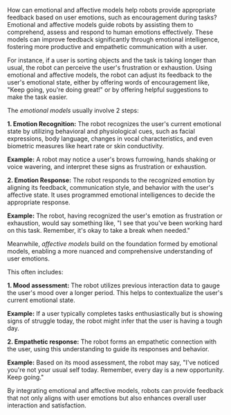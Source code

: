 How can emotional and affective models help robots provide appropriate feedback based on user emotions, such as encouragement during tasks?Emotional and affective models guide robots by assisting them to comprehend, assess and respond to human emotions effectively. These models can improve feedback significantly through emotional intelligence, fostering more productive and empathetic communication with a user.

For instance, if a user is sorting objects and the task is taking longer than usual, the robot can perceive the user's frustration or exhaustion. Using emotional and affective models, the robot can adjust its feedback to the user's emotional state, either by offering words of encouragement like, "Keep going, you're doing great!" or by offering helpful suggestions to make the task easier.

The *emotional models* usually involve 2 steps:

**1. Emotion Recognition:** The robot recognizes the user's current emotional state by utilizing behavioral and physiological cues, such as facial expressions, body language, changes in vocal characteristics, and even biometric measures like heart rate or skin conductivity. 

**Example:** A robot may notice a user's brows furrowing, hands shaking or voice wavering, and interpret these signs as frustration or exhaustion.

**2. Emotion Response:** The robot responds to the recognized emotion by aligning its feedback, communication style, and behavior with the user's affective state. It uses programmed emotional intelligences to decide the appropriate response.

**Example:** The robot, having recognized the user's emotion as frustration or exhaustion, would say something like, "I see that you've been working hard on this task. Remember, it's okay to take a break when needed."

Meanwhile, *affective models* build on the foundation formed by emotional models, enabling a more nuanced and comprehensive understanding of user emotions.

This often includes:

**1. Mood assessment:** The robot utilizes previous interaction data to gauge the user's mood over a longer period. This helps to contextualize the user's current emotional state.

**Example:** If a user typically completes tasks enthusiastically but is showing signs of struggle today, the robot might infer that the user is having a tough day.

**2. Empathetic response:** The robot forms an empathetic connection with the user, using this understanding to guide its responses and behavior. 

**Example:** Based on its mood assessment, the robot may say, "I've noticed you're not your usual self today. Remember, every day is a new opportunity. Keep going."

By integrating emotional and affective models, robots can provide feedback that not only aligns with user emotions but also enhances overall user interaction and satisfaction.